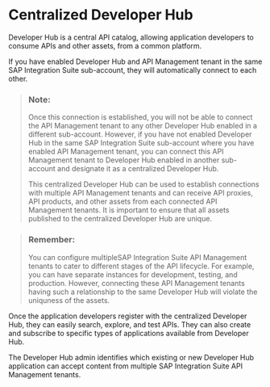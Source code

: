 <!-- loio38422de917ee40e1a47df0b368def295 -->

# Centralized Developer Hub 

Developer Hub is a central API catalog, allowing application developers to consume APIs and other assets, from a common platform.

If you have enabled Developer Hub and API Management tenant in the same SAP Integration Suite sub-account, they will automatically connect to each other.

> ### Note:  
> Once this connection is established, you will not be able to connect the API Management tenant to any other Developer Hub enabled in a different sub-account. However, if you have not enabled Developer Hub in the same SAP Integration Suite sub-account where you have enabled API Management tenant, you can connect this API Management tenant to Developer Hub enabled in another sub-account and designate it as a centralized Developer Hub.
> 
> This centralized Developer Hub can be used to establish connections with multiple API Management tenants and can receive API proxies, API products, and other assets from each connected API Management tenants. It is important to ensure that all assets published to the centralized Developer Hub are unique.

> ### Remember:  
> You can configure multipleSAP Integration Suite API Management tenants to cater to different stages of the API lifecycle. For example, you can have separate instances for development, testing, and production. However, connecting these API Management tenants having such a relationship to the same Developer Hub will violate the uniquness of the assets.

Once the application developers register with the centralized Developer Hub, they can easily search, explore, and test APIs. They can also create and subscribe to specific types of applications available from Developer Hub.

The Developer Hub admin identifies which existing or new Developer Hub application can accept content from multiple SAP Integration Suite API Management tenants.

